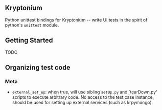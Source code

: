 ## Kryptonium

Python unittest bindings for Kryptonium -- write UI tests in the spirit of python's `unittest` module.


## Getting Started

TODO

## Organizing test code





### Meta

* `external_set_up`: when true, will use sibling `setUp.py` and `tearDown.py' scripts to execute arbitrary code. No access to the test case instance, should be used for setting up external services (such as krpymongo)